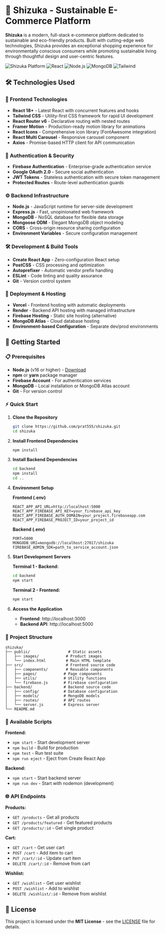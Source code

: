 # 🌱 Shizuka - Sustainable E-Commerce Platform

**Shizuka** is a modern, full-stack e-commerce platform dedicated to sustainable and eco-friendly products. Built with cutting-edge web technologies, Shizuka provides an exceptional shopping experience for environmentally conscious consumers while promoting sustainable living through thoughtful design and user-centric features.

![Shizuka Platform](https://img.shields.io/badge/Platform-E--Commerce-green) ![React](https://img.shields.io/badge/React-18+-blue) ![Node.js](https://img.shields.io/badge/Node.js-Express-lightgreen) ![MongoDB](https://img.shields.io/badge/Database-MongoDB-darkgreen) ![Tailwind](https://img.shields.io/badge/Styling-Tailwind%20CSS-cyan)

## 🛠️ Technologies Used

### 🎨 **Frontend Technologies**
- **React 18+** - Latest React with concurrent features and hooks
- **Tailwind CSS** - Utility-first CSS framework for rapid UI development
- **React Router v6** - Declarative routing with nested routes
- **Framer Motion** - Production-ready motion library for animations
- **React Icons** - Comprehensive icon library (FontAwesome integration)
- **React Multi Carousel** - Responsive carousel component
- **Axios** - Promise-based HTTP client for API communication

### 🔐 **Authentication & Security**
- **Firebase Authentication** - Enterprise-grade authentication service
- **Google OAuth 2.0** - Secure social authentication
- **JWT Tokens** - Stateless authentication with secure token management
- **Protected Routes** - Route-level authentication guards

### ⚙️ **Backend Infrastructure**
- **Node.js** - JavaScript runtime for server-side development
- **Express.js** - Fast, unopinionated web framework
- **MongoDB** - NoSQL database for flexible data storage
- **Mongoose ODM** - Elegant MongoDB object modeling
- **CORS** - Cross-origin resource sharing configuration
- **Environment Variables** - Secure configuration management

### 🛠️ **Development & Build Tools**
- **Create React App** - Zero-configuration React setup
- **PostCSS** - CSS processing and optimization
- **Autoprefixer** - Automatic vendor prefix handling
- **ESLint** - Code linting and quality assurance
- **Git** - Version control system

### 🚀 **Deployment & Hosting**
- **Vercel** - Frontend hosting with automatic deployments
- **Render** - Backend API hosting with managed infrastructure
- **Firebase Hosting** - Static site hosting (alternative)
- **MongoDB Atlas** - Cloud database hosting
- **Environment-based Configuration** - Separate dev/prod environments

## 🚀 Getting Started

### 📋 **Prerequisites**
- **Node.js** (v16 or higher) - [Download](https://nodejs.org/)
- **npm** or **yarn** package manager
- **Firebase Account** - For authentication services
- **MongoDB** - Local installation or MongoDB Atlas account
- **Git** - For version control

### ⚡ **Quick Start**

1. **Clone the Repository**
   ```bash
   git clone https://github.com/prat555/shizuka.git
   cd shizuka
   ```

2. **Install Frontend Dependencies**
   ```bash
   npm install
   ```

3. **Install Backend Dependencies**
   ```bash
   cd backend
   npm install
   cd ..
   ```

4. **Environment Setup**
   
   **Frontend (.env)**
   ```env
   REACT_APP_API_URL=http://localhost:5000
   REACT_APP_FIREBASE_API_KEY=your_firebase_api_key
   REACT_APP_FIREBASE_AUTH_DOMAIN=your_project.firebaseapp.com
   REACT_APP_FIREBASE_PROJECT_ID=your_project_id
   ```
   
   **Backend (.env)**
   ```env
   PORT=5000
   MONGODB_URI=mongodb://localhost:27017/shizuka
   FIREBASE_ADMIN_SDK=path_to_service_account.json
   ```

5. **Start Development Servers**
   
   **Terminal 1 - Backend:**
   ```bash
   cd backend
   npm start
   ```
   
   **Terminal 2 - Frontend:**
   ```bash
   npm start
   ```

6. **Access the Application**
   - **Frontend**: http://localhost:3000
   - **Backend API**: http://localhost:5000

### 📁 **Project Structure**
```
shizuka/
├── public/                 # Static assets
│   ├── images/            # Product images
│   └── index.html         # Main HTML template
├── src/                   # Frontend source code
│   ├── components/        # Reusable components
│   ├── pages/            # Page components
│   ├── utils/            # Utility functions
│   └── firebase.js       # Firebase configuration
├── backend/              # Backend source code
│   ├── config/           # Database configuration
│   ├── models/           # MongoDB models
│   ├── routes/           # API routes
│   └── server.js         # Express server
└── README.md
```

### 🔧 **Available Scripts**

**Frontend:**
- `npm start` - Start development server
- `npm build` - Build for production
- `npm test` - Run test suite
- `npm run eject` - Eject from Create React App

**Backend:**
- `npm start` - Start backend server
- `npm run dev` - Start with nodemon (development)

### 🌐 **API Endpoints**

**Products:**
- `GET /products` - Get all products
- `GET /products/featured` - Get featured products
- `GET /products/:id` - Get single product

**Cart:**
- `GET /cart` - Get user cart
- `POST /cart` - Add item to cart
- `PUT /cart/:id` - Update cart item
- `DELETE /cart/:id` - Remove from cart

**Wishlist:**
- `GET /wishlist` - Get user wishlist
- `POST /wishlist` - Add to wishlist
- `DELETE /wishlist/:id` - Remove from wishlist

## 📄 **License**

This project is licensed under the **MIT License** - see the [LICENSE](LICENSE) file for details.

